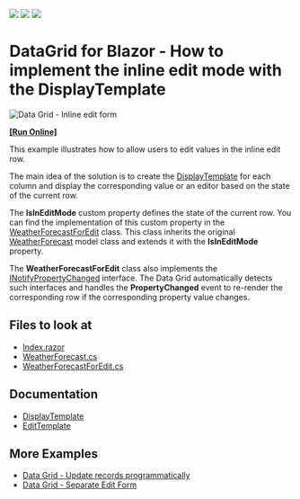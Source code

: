 <!-- default badges list -->
![](https://img.shields.io/endpoint?url=https://codecentral.devexpress.com/api/v1/VersionRange/351812089/20.2.5%2B)
[![](https://img.shields.io/badge/Open_in_DevExpress_Support_Center-FF7200?style=flat-square&logo=DevExpress&logoColor=white)](https://supportcenter.devexpress.com/ticket/details/T985618)
[![](https://img.shields.io/badge/📖_How_to_use_DevExpress_Examples-e9f6fc?style=flat-square)](https://docs.devexpress.com/GeneralInformation/403183)
<!-- default badges end -->

# DataGrid for Blazor - How to implement the inline edit mode with the DisplayTemplate

![Data Grid - Inline edit form](images/dxdatsgrid-inline-editing.gif)

<!-- run online -->
**[[Run Online]](https://codecentral.devexpress.com/351812089/)**
<!-- run online end -->

This example illustrates how to allow users to edit values in the inline edit row. 

The main idea of the solution is to create the [DisplayTemplate](https://docs.devexpress.com/Blazor/DevExpress.Blazor.DxDataGridColumn.DisplayTemplate) for each column and display the corresponding value or an editor based on the state of the current row. 

The **IsInEditMode** custom property defines the state of the current row. You can find the implementation of this custom property in the [WeatherForecastForEdit](./CS/BlazorGridInlineEditing/Data/WeatherForecastForEdit.cs) class. This class inherits the original [WeatherForecast](./CS/BlazorGridInlineEditing/Data/WeatherForecast.cs) model class and extends it with the **IsInEditMode** property. 

The **WeatherForecastForEdit** class also implements the [INotifyPropertyChanged](https://docs.microsoft.com/en-us/dotnet/api/system.componentmodel.inotifypropertychanged?view=net-5.0) interface. The Data Grid automatically detects such interfaces and handles the **PropertyChanged** event to re-render the corresponding row if the corresponding property value changes. 


<!-- default file list -->
## Files to look at

* [Index.razor](./CS/BlazorGridInlineEditing/Pages/Index.razor)
* [WeatherForecast.cs](./CS/BlazorGridInlineEditing/Data/WeatherForecast.cs)
* [WeatherForecastForEdit.cs](./CS/BlazorGridInlineEditing/Data/WeatherForecastForEdit.cs)
<!-- default file list end -->

## Documentation

* [DisplayTemplate](https://docs.devexpress.com/Blazor/DevExpress.Blazor.DxDataGridColumn.DisplayTemplate)
* [EditTemplate](https://docs.devexpress.com/Blazor/DevExpress.Blazor.DxDataGridColumn.EditTemplate)

## More Examples

* [Data Grid - Update records programmatically](https://github.com/DevExpress-Examples/blazor-DxDataGrid-edit-selected-row-by-clicking-on-external-button)
* [Data Grid - Separate Edit Form](https://github.com/DevExpress-Examples/blazor-DxDataGrid-Separate-Edit-Form)